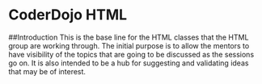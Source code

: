 # CoderDojo HTML 
##Introduction 
This is the base line for the HTML classes that the HTML group are working through. 
The initial purpose is to allow the mentors to have visibility of the topics that are going to be discussed as the sessions go on. 
It is also intended to be a hub for suggesting and validating ideas that may be of interest. 

